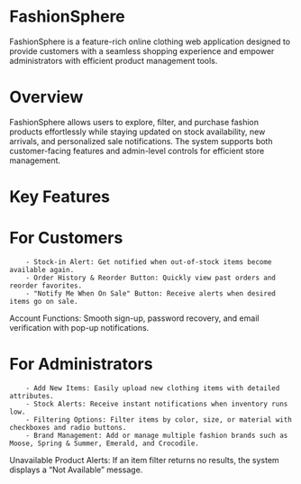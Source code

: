 # FashionSphere
FashionSphere is a feature-rich online clothing web application designed to provide customers with a seamless shopping experience and empower administrators with efficient product management tools.

# Overview

FashionSphere allows users to explore, filter, and purchase fashion products effortlessly while staying updated on stock availability, new arrivals, and personalized sale notifications. The system supports both customer-facing features and admin-level controls for efficient store management.

# Key Features

   # For Customers
        - Stock-in Alert: Get notified when out-of-stock items become available again.
        - Order History & Reorder Button: Quickly view past orders and reorder favorites.
        - "Notify Me When On Sale" Button: Receive alerts when desired items go on sale.
        
  Account Functions: Smooth sign-up, password recovery, and email verification with pop-up notifications.
  
  # For Administrators
        - Add New Items: Easily upload new clothing items with detailed attributes.
        - Stock Alerts: Receive instant notifications when inventory runs low.
        - Filtering Options: Filter items by color, size, or material with checkboxes and radio buttons.
        - Brand Management: Add or manage multiple fashion brands such as Moose, Spring & Summer, Emerald, and Crocodile.
        
 Unavailable Product Alerts: If an item filter returns no results, the system displays a “Not Available” message.
